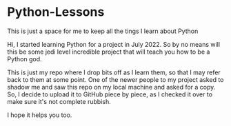# Python-Lessons
This is just a space for me to keep all the tings I learn about Python

Hi, I started learning Python for a project in July 2022. So by no means will this be some jedi level incredible project that will teach you how to be a Python god.

This is just my repo where I drop bits off as I learn them, so that I may refer back to them at some point. One of the newer people to my project asked to shadow me and saw this repo on my local machine and asked for a copy. So, I decide to upload it to GitHub piece by piece, as I checked it over to make sure it's not complete rubbish.

I hope it helps you too.
